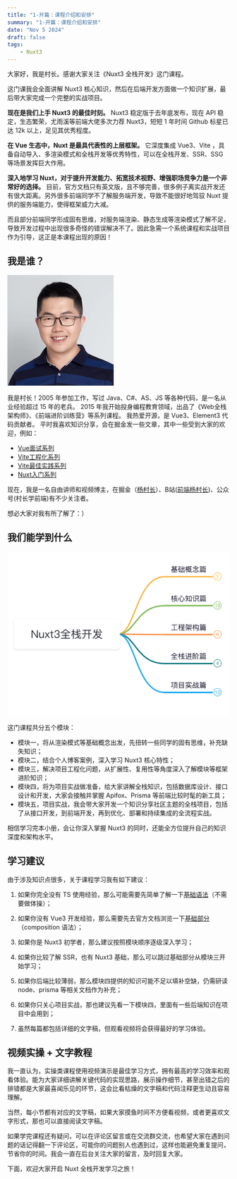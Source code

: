 ```yaml
---
title: "1-开篇：课程介绍和安排"
summary: "1-开篇：课程介绍和安排"
date: "Nov 5 2024"
draft: false
tags:
    - Nuxt3
---
```

大家好，我是村长。感谢大家关注《Nuxt3 全栈开发》这门课程。

这门课我会全面讲解 Nuxt3 核心知识，然后在后端开发方面做一个知识扩展，最后带大家完成一个完整的实战项目。

**现在是我们上手 Nuxt3 的最佳时刻。** Nuxt3 稳定版于去年底发布，现在 API 稳定，生态繁荣，尤雨溪等前端大佬多次力荐 Nuxt3，短短
1 年时间 Github 标星已达 12k 以上，足见其优秀程度。

**在 Vue 生态中，Nuxt 是最具代表性的上层框架。** 它深度集成 Vue3、Vite
，具备自动导入、多渲染模式和全栈开发等优秀特性，可以在全栈开发、SSR、SSG 等场景发挥巨大作用。

**深入地学习 Nuxt，对于提升开发能力、拓宽技术视野、增强职场竞争力是一个非常好的选择。**
目前，官方文档只有英文版，且不够完善，很多例子离实战开发还有很大距离。另外很多前端同学不了解服务端开发，导致不能很好地驾驭 Nuxt
提供的服务端能力，使得框架威力大减。

而且部分前端同学形成固有思维，对服务端渲染、静态生成等渲染模式了解不足，导致开发过程中出现很多奇怪的错误解决不了。因此急需一个系统课程和实战项目作为引导，这正是本课程出现的原因！

## 我是谁？

![](img\1\1.image)

我是村长！2005 年参加工作，写过 Java、C#、AS、JS 等各种代码，是一名从业经验超过 15 年的老兵。 2015
年我开始投身编程教育领域，出品了《Web全栈架构师》、《前端进阶训练营》等系列课程。 我热爱开源，是 Vue3、Element3 代码贡献者。
平时我喜欢知识分享，会在掘金发一些文章，其中一些受到大家的欢迎，例如：

  * [Vue面试系列](https://juejin.cn/post/7097067108663558151)
  * [Vite工程化系列](https://juejin.cn/post/6910014283707318279)
  * [Vite最佳实践系列](https://juejin.cn/post/6924912613750996999)
  * [Nuxt入门系列](https://juejin.cn/post/7037336504418435103)

现在，我是一名自由讲师和视频博主，在掘金（[杨村长](https://juejin.cn/user/325111174926350)）、B站([前端杨村长](https://space.bilibili.com/480140591?spm_id_from=333.1007.0.0))、公众号(村长学前端)有不少关注者。

想必大家对我有所了解了：）

## 我们能学到什么

![](img\1\2.image)

这门课程共分五个模块：

  * 模块一，将从渲染模式等基础概念出发，先扭转一些同学的固有思维，补充缺失知识；
  * 模块二，结合个人博客案例，深入学习 Nuxt3 核心特性；
  * 模块三，解决项目工程化问题，从扩展性、复用性等角度深入了解模块等框架进阶知识；
  * 模块四，将为项目实战做准备，给大家讲解全栈知识，包括数据库设计、接口设计和开发，大家会接触并掌握 Apifox、Prisma 等前端比较时髦的新工具；
  * 模块五，项目实战，我会带大家开发一个知识分享社区主题的全栈项目，包括了从接口开发，到前端开发，再到优化、部署和持续集成的全流程实战。

相信学习完本小册，会让你深入掌握 Nuxt3 的同时，还能全方位提升自己的知识深度和架构水平。

## 学习建议

由于涉及知识点很多，关于课程学习我有如下建议：

  1. 如果你完全没有 TS 使用经验，那么可能需要先简单了解一下[基础语法](https://www.typescriptlang.org/zh/docs/handbook/typescript-from-scratch.html)（不需要做体操）；

  2. 如果你没有 Vue3 开发经验，那么需要先去官方文档浏览一下[基础部分](https://vuejs.org/guide/essentials/application.html)（composition 语法）；

  3. 如果你是 Nuxt3 初学者，那么建议按照模块顺序逐级深入学习；

  4. 如果你比较了解 SSR，也有 Nuxt3 基础，那么可以跳过基础部分从模块三开始学习；

  5. 如果你后端比较薄弱，那么模块四提供的知识可能不足以填补空缺，仍需研读 node、prisma 等相关文档作为补充；

  6. 如果你只关心项目实战，那也建议先看一下模块四，里面有一些后端知识在项目中会用到；

  7. 虽然每篇都包括详细的文字稿，但观看视频将会获得最好的学习体验。

## 视频实操 + 文字教程

我一直认为，实操类课程使用视频演示是最佳学习方式，拥有最高的学习效率和观看体验。能为大家详细讲解关键代码的实现思路，展示操作细节，甚至出错之后的排错都是大家最喜闻乐见的环节，这会比看枯燥的文字稿和代码注释更生动且容易理解。

当然，每小节都有对应的文字稿，如果大家摸鱼时间不方便看视频，或者更喜欢文字形式，那也可以直接阅读文字稿。

如果学完课程还有疑问，可以在评论区留言或在交流群交流，也希望大家在遇到问题的话记得翻一下评论区，可能你的问题别人也遇到过，这样也能避免重复提问，节省你的时间。我会一直在后台关注大家的留言，及时回复大家。

下面，欢迎大家开启 Nuxt 全栈开发学习之旅！

